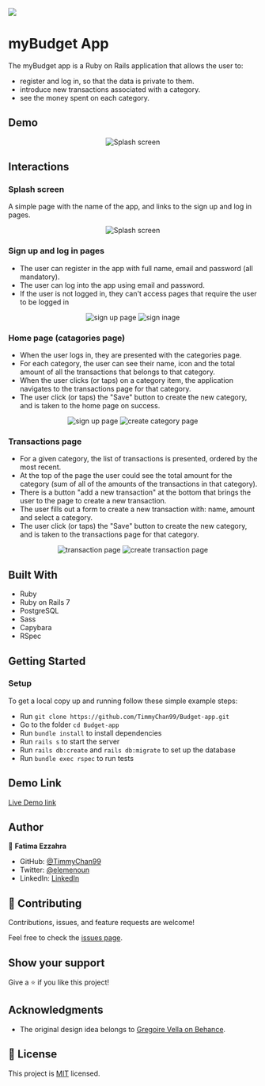 ![](https://img.shields.io/badge/Microverse-blueviolet)

# myBudget App

The myBudget app is a Ruby on Rails application that allows the user to:
- register and log in, so that the data is private to them.
- introduce new transactions associated with a category.
- see the money spent on each category.

## Demo 

<p align="center">
  <img src="https://user-images.githubusercontent.com/92228303/176455799-8bdbd901-46a3-4de6-984f-a8ce7d8d4f95.gif" alt="Splash screen" />
</p>

## Interactions

### Splash screen
  A simple page with the name of the app, and links to the sign up and log in pages.
  
<p align="center">
  <img src="https://user-images.githubusercontent.com/92228303/170261889-4aa1943e-698b-4dcc-9d2c-9dbb34908158.png" alt="Splash screen" />
</p>
  
### Sign up and log in pages
 - The user can register in the app with full name, email and password (all mandatory).
 - The user can log into the app using email and password.
 - If the user is not logged in, they can't access pages that require the user to be logged in
 
 <p align="center">
  <img src="https://user-images.githubusercontent.com/92228303/170265602-e1334ec0-ca68-4b3b-af40-faca7df6c984.png" alt="sign up page" />
  <img src="https://user-images.githubusercontent.com/92228303/170265727-853089a9-456d-4b5a-b635-c5b1e986d069.png" alt="sign inage" />
</p>

### Home page (catagories page)
 - When the user logs in, they are presented with the categories page.
 - For each category, the user can see their name, icon and the total amount of all the transactions that belongs to that category.
 - When the user clicks (or taps) on a category item, the application navigates to the transactions page for that category.
 - The user click (or taps) the "Save" button to create the new category, and is taken to the home page on success.

<p align="center">
  <img src="https://user-images.githubusercontent.com/92228303/170263769-0b17b360-a5e0-4ccc-a820-e2275e1bc0a8.png" alt="sign up page" />
  <img src="https://user-images.githubusercontent.com/92228303/170264007-26a54878-8131-4878-a095-27d41e522e0f.png" alt="create category page" />
</p>

### Transactions page
- For a given category, the list of transactions is presented, ordered by the most recent.
- At the top of the page the user could see the total amount for the category (sum of all of the amounts of the transactions in that category).
- There is a button "add a new transaction" at the bottom that brings the user to the page to create a new transaction.
- The user fills out a form to create a new transaction with: name, amount and select a category.
- The user click (or taps) the "Save" button to create the new category, and is taken to the transactions page for that category.

<p align="center">
  <img src="https://user-images.githubusercontent.com/92228303/170265065-117301c5-a399-4b55-a031-a063d12c74b0.png" alt="transaction page" />
  <img src="https://user-images.githubusercontent.com/92228303/170265261-da101805-55d2-4589-9898-2dffce64f928.png" alt="create transaction page" />
</p>


## Built With

- Ruby
- Ruby on Rails 7
- PostgreSQL
- Sass
- Capybara
- RSpec

## Getting Started

### Setup

To get a local copy up and running follow these simple example steps:

- Run `git clone https://github.com/TimmyChan99/Budget-app.git`
- Go to the folder `cd Budget-app`
- Run `bundle install` to install dependencies
- Run `rails s` to start the server
- Run `rails db:create` and `rails db:migrate` to set up the database
- Run `bundle exec rspec` to run tests

## Demo Link

[Live Demo link](https://mybudget-railsapp.herokuapp.com/)

## Author

👤 **Fatima Ezzahra**

- GitHub: [@TimmyChan99](https://github.com/TimmyChan99)
- Twitter: [@elemenoun](https://twitter.com/elemenoun)
- LinkedIn: [LinkedIn](https://www.linkedin.com/in/fatima-ezzahra-elemenoun-020841225/)

## 🤝 Contributing

Contributions, issues, and feature requests are welcome!

Feel free to check the [issues page](../../issues/).

## Show your support

Give a ⭐️ if you like this project!

## Acknowledgments

- The original design idea belongs to [Gregoire Vella on Behance](https://www.behance.net/gregoirevella).

## 📝 License

This project is [MIT](./MIT.md) licensed.
